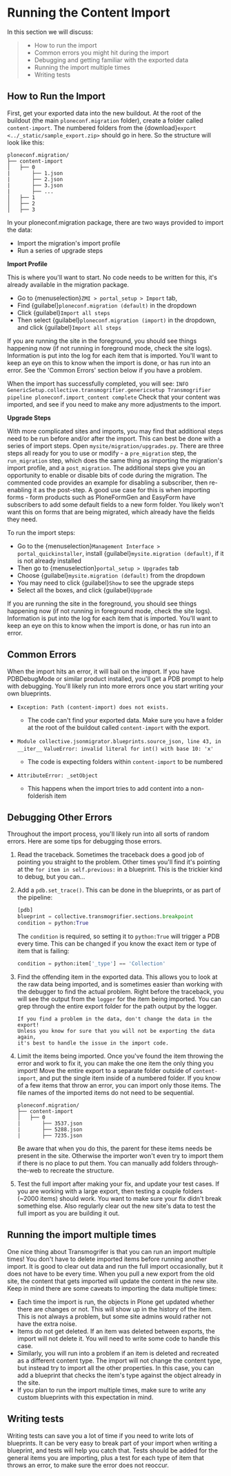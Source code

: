 # Running the Content Import

In this section we will discuss:

> - How to run the import
> - Common errors you might hit during the import
> - Debugging and getting familiar with the exported data
> - Running the import multiple times
> - Writing tests

## How to Run the Import

First, get your exported data into the new buildout.
At the root of the buildout (the main `ploneconf.migration` folder),
create a folder called `content-import`.
The numbered folders from the {download}`export <../_static/sample_export.zip>` should go in here.
So the structure will look like this:

```console
ploneconf.migration/
├── content-import
│   ├── 0
|       ├── 1.json
|       ├── 2.json
|       ├── 3.json
|       ├── ...
│   ├── 1
│   ├── 2
│   ├── 3
```

In your ploneconf.migration package, there are two ways provided to import the data:

- Import the migration's import profile
- Run a series of upgrade steps

**Import Profile**

This is where you'll want to start.
No code needs to be written for this, it's already available in the migration package.

- Go to {menuselection}`ZMI > portal_setup > Import` tab,
- Find {guilabel}`ploneconf.migration (default)` in the dropdown
- Click {guilabel}`Import all steps`
- Then select {guilabel}`ploneconf.migration (import)` in the dropdown,
  and click {guilabel}`Import all steps`

If you are running the site in the foreground, you should see things happening now
(if not running in foreground mode, check the site logs).
Information is put into the log for each item that is imported.
You'll want to keep an eye on this to know when the import is done, or has run into an error.
See the 'Common Errors' section below if you have a problem.

When the import has successfully completed, you will see:
`INFO GenericSetup.collective.transmogrifier.genericsetup Transmogrifier pipeline ploneconf.import_content complete`
Check that your content was imported,
and see if you need to make any more adjustments to the import.

**Upgrade Steps**

With more complicated sites and imports,
you may find that additional steps need to be run before and/or after the import.
This can best be done with a series of import steps.
Open `mysite/migration/upgrades.py`.
There are three steps all ready for you to use or modify -
a `pre_migration` step,
the `run_migration` step, which does the same thing as importing the migration's import profile,
and a `post_migration`.
The additional steps give you an opportunity to enable or disable bits of code during the migration.
The commented code provides an example for disabling a subscriber, then re-enabling it as the post-step.
A good use case for this is when importing forms -
form products such as PloneFormGen and EasyForm have subscribers to add some default fields to a new form folder.
You likely won't want this on forms that are being migrated, which already have the fields they need.

To run the import steps:

- Go to the {menuselection}`Management Interface > portal_quickinstaller`,
  install {guilabel}`mysite.migration (default)`, if it is not already installed
- Then go to {menuselection}`portal_setup > Upgrades` tab
- Choose {guilabel}`mysite.migration (default)` from the dropdown
- You may need to click {guilabel}`Show` to see the upgrade steps
- Select all the boxes, and click {guilabel}`Upgrade`

If you are running the site in the foreground, you should see things happening now
(if not running in foreground mode, check the site logs).
Information is put into the log for each item that is imported.
You'll want to keep an eye on this to know when the import is done, or has run into an error.

## Common Errors

When the import hits an error, it will bail on the import.
If you have PDBDebugMode or similar product installed, you'll get a PDB prompt to help with debugging.
You'll likely run into more errors once you start writing your own blueprints.

- `Exception: Path (content-import) does not exists.`

  - The code can't find your exported data. Make sure you have a folder at the root of the buildout called `content-import` with the export.

- `Module collective.jsonmigrator.blueprints.source_json, line 43, in __iter__`
  `ValueError: invalid literal for int() with base 10: 'x'`

  - The code is expecting folders within `content-import` to be numbered

- `AttributeError: _setObject`

  - This happens when the import tries to add content into a non-folderish item

## Debugging Other Errors

Throughout the import process, you'll likely run into all sorts of random errors.
Here are some tips for debugging those errors.

1. Read the traceback.
   Sometimes the traceback does a good job of pointing you straight to the problem.
   Other times you'll find it's pointing at the `for item in self.previous:` in a blueprint.
   This is the trickier kind to debug, but you can...

2. Add a `pdb.set_trace()`. This can be done in the blueprints, or as part of the pipeline:

   ```python
   [pdb]
   blueprint = collective.transmogrifier.sections.breakpoint
   condition = python:True
   ```

   The `condition` is required, so setting it to `python:True` will trigger a PDB every time.
   This can be changed if you know the exact item or type of item that is failing:

   ```python
   condition = python:item['_type'] == 'Collection'
   ```

3. Find the offending item in the exported data.
   This allows you to look at the raw data being imported,
   and is sometimes easier than working with the debugger to find the actual problem.
   Right before the traceback, you will see the output from the `logger` for the item being imported.
   You can grep through the entire export folder for the path output by the logger.

   ```{tip}
   If you find a problem in the data, don't change the data in the export!
   Unless you know for sure that you will not be exporting the data again,
   it's best to handle the issue in the import code.
   ```

4. Limit the items being imported.
   Once you've found the item throwing the error and work to fix it,
   you can make the one item the only thing you import!
   Move the entire export to a separate folder outside of `content-import`,
   and put the single item inside of a numbered folder.
   If you know of a few items that throw an error, you can import only those items.
   The file names of the imported items do not need to be sequential.

   ```console
   ploneconf.migration/
   ├── content-import
   │   ├── 0
   |       ├── 3537.json
   |       ├── 5288.json
   |       ├── 7235.json
   ```

   Be aware that when you do this,
   the parent for these items needs be present in the site.
   Otherwise the importer won't even try to import them if there is no place to put them.
   You can manually add folders through-the-web to recreate the structure.

5. Test the full import after making your fix, and update your test cases.
   If you are working with a large export, then testing a couple folders (~2000 items) should work.
   You want to make sure your fix didn't break something else.
   Also regularly clear out the new site's data to test the full import as you are building it out.

## Running the import multiple times

One nice thing about Transmogrifer is that you can run an import multiple times!
You don't have to delete imported items before running another import.
It is good to clear out data and run the full import occasionally, but it does not have to be every time.
When you pull a new export from the old site,
the content that gets imported will update the content in the new site.
Keep in mind there are some caveats to importing the data multiple times:

- Each time the import is run, the objects in Plone get updated whether there are changes or not.
  This will show up in the history of the item.
  This is not always a problem, but some site admins would rather not have the extra noise.
- Items do not get deleted.
  If an item was deleted between exports, the import will not delete it.
  You will need to write some code to handle this case.
- Similarly, you will run into a problem if an item is deleted and recreated as a different content type.
  The import will not change the content type, but instead try to import all the other properties.
  In this case, you can add a blueprint that checks the item's type against the object already in the site.
- If you plan to run the import multiple times,
  make sure to write any custom blueprints with this expectation in mind.

## Writing tests

Writing tests can save you a lot of time if you need to write lots of blueprints.
It can be very easy to break part of your import when writing a blueprint,
and tests will help you catch that.
Tests should be added for the general items you are importing,
plus a test for each type of item that throws an error, to make sure the error does not reoccur.
